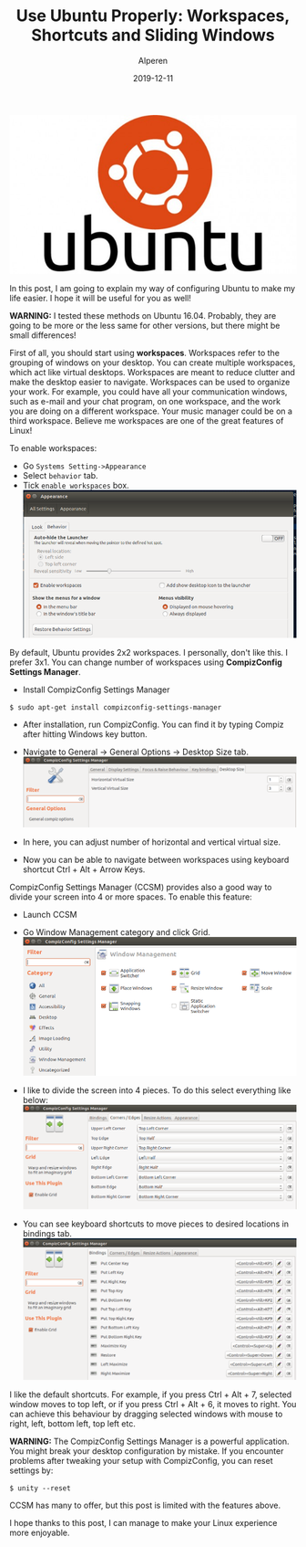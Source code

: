 ﻿---
layout: post
title:  "Use Ubuntu Properly: Workspaces, Shortcuts and Sliding Windows"
author: Alperen
date:   2019-12-11
image: /images/ubuntu-compiz/ubuntu-logo.jpg
categories: 
  - Software
---

![Ubuntu Logo](/images/ubuntu-compiz/ubuntu-logo.jpg)


In this post, I am going to explain my way of configuring Ubuntu to make my life easier. I hope it will be useful for you as well!

**WARNING:** I tested these methods on Ubuntu 16.04. Probably, they are going to be more or the less same for other versions, but there might be small differences!

First of all, you should start using **workspaces**. Workspaces refer to the grouping of windows on your desktop. You can create multiple workspaces, which act like virtual desktops. Workspaces are meant to reduce clutter and make the desktop easier to navigate. Workspaces can be used to organize your work. For example, you could have all your communication windows, such as e-mail and your chat program, on one workspace, and the work you are doing on a different workspace. Your music manager could be on a third workspace. Believe me workspaces are one of the great features of Linux!

To enable workspaces:
* Go ```Systems Setting->Appearance```
* Select ```behavior``` tab.
* Tick ```enable workspaces``` box.
![Enable workspaces](/images/ubuntu-compiz/1.png)

By default, Ubuntu provides 2x2 workspaces. I personally, don't like this. I prefer 3x1. You can change number of workspaces using **CompizConfig Settings Manager**.
* Install CompizConfig Settings Manager
```
$ sudo apt-get install compizconfig-settings-manager
```

* After installation, run CompizConfig. You can find it by typing Compiz after hitting Windows key button.
* Navigate to General -> General Options -> Desktop Size tab.
![](/images/ubuntu-compiz/4.png)

* In here, you can adjust number of horizontal and vertical virtual size.
* Now you can be able to navigate between workspaces using keyboard shortcut Ctrl + Alt + Arrow Keys.

CompizConfig Settings Manager (CCSM) provides also a good way to divide your screen into 4 or more spaces. To enable this feature:
* Launch CCSM
* Go Window Management category and click Grid.
![](/images/ubuntu-compiz/3.png)

* I like to divide the screen into 4 pieces. To do this select everything like below:
![](/images/ubuntu-compiz/2.png)

* You can see keyboard shortcuts to move pieces to desired locations in bindings tab.
 ![](/images/ubuntu-compiz/5.png)

I like the default shortcuts. For example, if you press Ctrl + Alt + 7, selected window moves to top left, or if you press Ctrl + Alt + 6, it moves to right. You can achieve this behaviour by dragging selected windows with mouse to right, left, bottom left, top left etc.

**WARNING:** The CompizConfig Settings Manager is a powerful application. You might break your desktop configuration by mistake. If you encounter problems after tweaking your setup with CompizConfig, you can reset settings by:
```
$ unity --reset
```

CCSM has many to offer, but this post is limited with the features above. 

I hope thanks to this post, I can manage to make your Linux experience more enjoyable.
 

